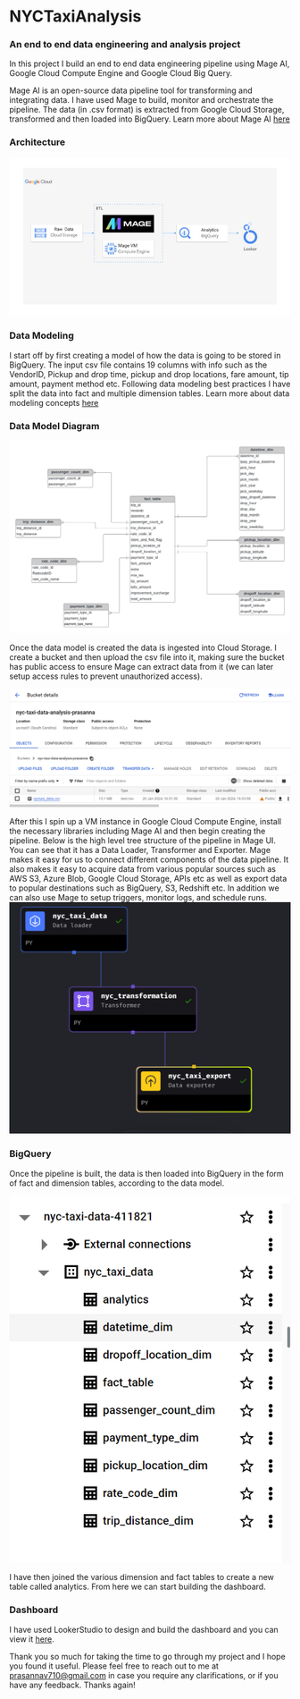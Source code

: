 # NYCTaxiAnalysis
### An end to end data engineering and analysis project

In this project I build an end to end data engineering pipeline using Mage AI, Google Cloud Compute Engine and Google Cloud Big Query.

Mage AI is an open-source data pipeline tool for transforming and integrating data. I have used Mage to build, monitor and orchestrate the pipeline. The data (in .csv format) is extracted from Google Cloud Storage, transformed and then loaded into BigQuery.
Learn more about Mage AI [here](https://www.mage.ai/)

### Architecture
![Architecture](architecture.jpg)

### Data Modeling
I start off by first creating a model of how the data is going to be stored in BigQuery. The input csv file contains 19 columns with info such as the VendorID, Pickup and drop time, pickup and drop locations, fare amount, tip amount, payment method etc. Following data modeling best practices I have split the data into fact and multiple dimension tables.
Learn more about data modeling concepts [here](https://www.ibm.com/docs/en/informix-servers/14.10?topic=model-concepts-dimensional-data-modeling)

### Data Model Diagram
![DataModel](data_model.jpeg)

Once the data model is created the data is ingested into Cloud Storage. I create a bucket and then upload the csv file into it, making sure the bucket has public access to ensure Mage can extract data from it (we can later setup access rules to prevent unauthorized access).

![CloudStorage](image.png)

After this I spin up a VM instance in Google Cloud Compute Engine, install the necessary libraries including Mage AI and then begin creating the pipeline.
Below is the high level tree structure of the pipeline in Mage UI. You can see that it has a Data Loader, Transformer and Exporter. Mage makes it easy for us to connect different components of the data pipeline. It also makes it easy to acquire data from various popular sources such as AWS S3, Azure Blob, Google Cloud Storage, APIs etc as well as export data to popular destinations such as BigQuery, S3, Redshift etc. In addition we can also use Mage to setup triggers, monitor logs, and schedule runs.
![Tree Structure](image-1.png)

### BigQuery
Once the pipeline is built, the data is then loaded into BigQuery in the form of fact and dimension tables, according to the data model.

![BigQuery](image-2.png)

I have then joined the various dimension and fact tables to create a new table called analytics. From here we can start building the dashboard.

### Dashboard
I have used LookerStudio to design and build the dashboard and you can view it [here](https://lookerstudio.google.com/reporting/1202517a-b496-4a8c-97fe-7b6e6a72f1c0).

Thank you so much for taking the time to go through my project and I hope you found it useful. Please feel free to reach out to me at prasannav710@gmail.com in case you require any clarifications, or if you have any feedback. Thanks again!
